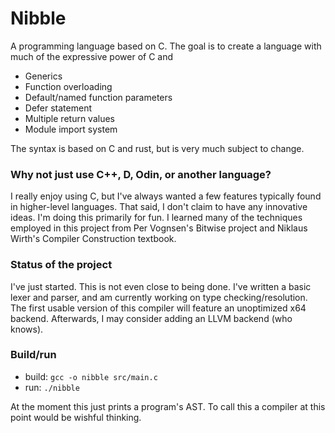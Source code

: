 # Nibble
A programming language based on C. The goal is to create a language with much of the expressive power of C and 
- Generics
- Function overloading
- Default/named function parameters
- Defer statement
- Multiple return values
- Module import system

The syntax is based on C and rust, but is very much subject to change.

### Why not just use C++, D, Odin, or another language? 
I really enjoy using C, but I've always wanted a few features typically found in higher-level languages. That said, I don't claim to have any innovative ideas. I'm doing this primarily for fun. I learned many of the techniques employed in this project from Per Vognsen's Bitwise project and Niklaus Wirth's Compiler Construction textbook.

### Status of the project
I've just started. This is not even close to being done. I've written a basic lexer and parser, and am currently working on type checking/resolution. The first usable version of this compiler will feature an unoptimized x64 backend. Afterwards, I may consider adding an LLVM backend (who knows).

### Build/run
- build: `gcc -o nibble src/main.c`
- run: `./nibble`

At the moment this just prints a program's AST. To call this a compiler at this point would be wishful thinking.
